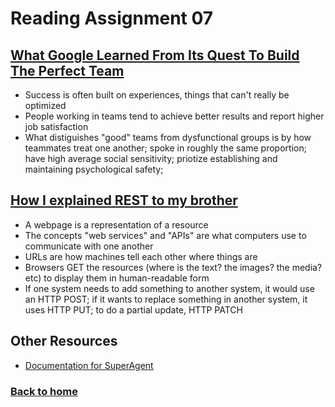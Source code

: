 # Reading Assignment 07

## [What Google Learned From Its Quest To Build The Perfect Team](https://www.nytimes.com/2016/02/28/magazine/what-google-learned-from-its-quest-to-build-the-perfect-team.html)

- Success is often built on experiences, things that can't really be optimized
- People working in teams tend to achieve better results and report higher job satisfaction
- What distiguishes "good" teams from dysfunctional groups is by how teammates treat one another; spoke in roughly the same proportion; have high average social sensitivity; priotize establishing and maintaining psychological safety;

## [How I explained REST to my brother](https://gist.github.com/brookr/5977550)

- A webpage is a representation of a resource
- The concepts "web services" and "APIs" are what computers use to communicate with one another
- URLs are how machines tell each other where things are
- Browsers GET the resources (where is the text? the images? the media? etc) to display them in human-readable form
- If one system needs to add something to another system, it would use an HTTP POST; if it wants to replace something in another system, it uses HTTP PUT; to do a partial update, HTTP PATCH

## Other Resources

- [Documentation for SuperAgent](https://visionmedia.github.io/superagent/)

### [Back to home](https://dcalhoun286.github.io/reading-notes/)
